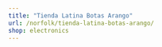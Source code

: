 ```yaml
---
title: "Tienda Latina Botas Arango"
url: /norfolk/tienda-latina-botas-arango/
shop: electronics
---
```

